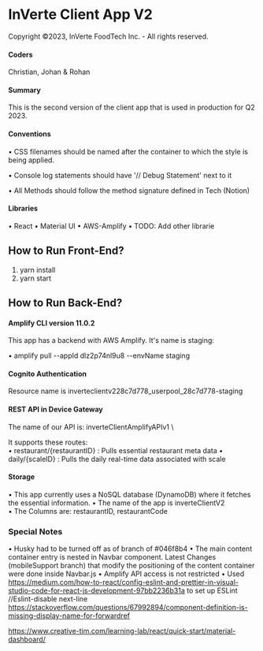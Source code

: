# InVerte Client App V2

Copyright ©2023, InVerte FoodTech Inc. - All rights reserved.

#### Coders

Christian, Johan & Rohan

#### Summary

This is the second version of the client app that is used in production for Q2 2023.

#### Conventions

• CSS filenames should be named after the container to which the style is being applied.

• Console log statements should have '// Debug Statement' next to it

• All Methods should follow the method signature defined in Tech (Notion)

#### Libraries

• React
• Material UI
• AWS-Amplify
• TODO: Add other librarie

## How to Run Front-End?

1. yarn install
2. yarn start

## How to Run Back-End?

#### Amplify CLI version 11.0.2

This app has a backend with AWS Amplify. It's name is staging:

• amplify pull --appId dlz2p74nl9u8 --envName staging

#### Cognito Authentication

Resource name is inverteclientv228c7d778_userpool_28c7d778-staging

#### REST API in Device Gateway

The name of our API is: inverteClientAmplifyAPIv1 \

It supports these routes: \
• restaurant/{restaurantID} : Pulls essential restaurant meta data
• daily/{scaleID} : Pulls the daily real-time data associated with scale

#### Storage

• This app currently uses a NoSQL database (DynamoDB) where it fetches the essential information.
• The name of the app is inverteClientV2 \
• The Columns are: restaurantID, restaurantCode

### Special Notes

• Husky had to be turned off as of branch of #046f8b4
• The main content container entry is nested in Navbar component. Latest Changes (mobileSupport branch) that modify the positioning of the content container were done inside Navbar.js
• Amplify API access is not restricted
• Used https://medium.com/how-to-react/config-eslint-and-prettier-in-visual-studio-code-for-react-js-development-97bb2236b31a to set up ESLint
//Eslint-disable next-line
https://stackoverflow.com/questions/67992894/component-definition-is-missing-display-name-for-forwardref

https://www.creative-tim.com/learning-lab/react/quick-start/material-dashboard/
